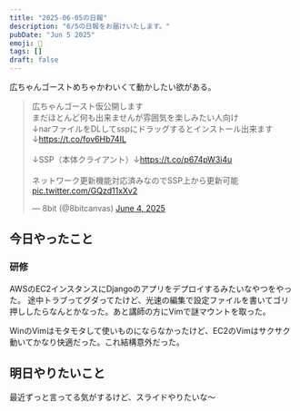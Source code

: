 ```yaml
---
title: "2025-06-05の日報"
description: "6/5の日報をお届けいたします。"
pubDate: "Jun 5 2025"
emoji: 🦊
tags: []
draft: false
---
```


広ちゃんゴーストめちゃかわいくて動かしたい欲がある。

<blockquote class="twitter-tweet"><p lang="ja" dir="ltr">広ちゃんゴースト仮公開します<br>まだほとんど何も出来ませんが雰囲気を楽しみたい人向け<br>↓narファイルをDLしてsspにドラッグするとインストール出来ます↓<a href="https://t.co/fov6Hb74IL">https://t.co/fov6Hb74IL</a><br><br>↓SSP（本体クライアント）↓<a href="https://t.co/p674pW3i4u">https://t.co/p674pW3i4u</a><br><br>ネットワーク更新機能対応済みなのでSSP上から更新可能 <a href="https://t.co/GQzd11xXv2">pic.twitter.com/GQzd11xXv2</a></p>&mdash; 8bit (@8bitcanvas) <a href="https://twitter.com/8bitcanvas/status/1930387458287411256?ref_src=twsrc%5Etfw">June 4, 2025</a></blockquote> <script async src="https://platform.twitter.com/widgets.js" charset="utf-8"></script>

## 今日やったこと

### 研修

AWSのEC2インスタンスにDjangoのアプリをデプロイするみたいなやつをやった。
途中トラブってグダってたけど、光速の編集で設定ファイルを書いてゴリ押ししたらなんとかなった。あと講師の方にVimで謎マウントを取った。

WinのVimはモタモタして使いものにならなかったけど、EC2のVimはサクサク動いてかなり快適だった。これ結構意外だった。

## 明日やりたいこと

最近ずっと言ってる気がするけど、スライドやりたいな〜
